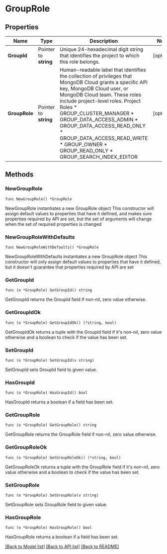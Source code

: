 # GroupRole

## Properties

Name | Type | Description | Notes
------------ | ------------- | ------------- | -------------
**GroupId** | Pointer to **string** | Unique 24-hexadecimal digit string that identifies the project to which this role belongs. | [optional] 
**GroupRole** | Pointer to **string** | Human-readable label that identifies the collection of privileges that MongoDB Cloud grants a specific API key, MongoDB Cloud user, or MongoDB Cloud team. These roles include project-level roles.  Project Roles  * GROUP_CLUSTER_MANAGER * GROUP_DATA_ACCESS_ADMIN * GROUP_DATA_ACCESS_READ_ONLY * GROUP_DATA_ACCESS_READ_WRITE * GROUP_OWNER * GROUP_READ_ONLY * GROUP_SEARCH_INDEX_EDITOR   | [optional] 

## Methods

### NewGroupRole

`func NewGroupRole() *GroupRole`

NewGroupRole instantiates a new GroupRole object
This constructor will assign default values to properties that have it defined,
and makes sure properties required by API are set, but the set of arguments
will change when the set of required properties is changed

### NewGroupRoleWithDefaults

`func NewGroupRoleWithDefaults() *GroupRole`

NewGroupRoleWithDefaults instantiates a new GroupRole object
This constructor will only assign default values to properties that have it defined,
but it doesn't guarantee that properties required by API are set

### GetGroupId

`func (o *GroupRole) GetGroupId() string`

GetGroupId returns the GroupId field if non-nil, zero value otherwise.

### GetGroupIdOk

`func (o *GroupRole) GetGroupIdOk() (*string, bool)`

GetGroupIdOk returns a tuple with the GroupId field if it's non-nil, zero value otherwise
and a boolean to check if the value has been set.

### SetGroupId

`func (o *GroupRole) SetGroupId(v string)`

SetGroupId sets GroupId field to given value.

### HasGroupId

`func (o *GroupRole) HasGroupId() bool`

HasGroupId returns a boolean if a field has been set.
### GetGroupRole

`func (o *GroupRole) GetGroupRole() string`

GetGroupRole returns the GroupRole field if non-nil, zero value otherwise.

### GetGroupRoleOk

`func (o *GroupRole) GetGroupRoleOk() (*string, bool)`

GetGroupRoleOk returns a tuple with the GroupRole field if it's non-nil, zero value otherwise
and a boolean to check if the value has been set.

### SetGroupRole

`func (o *GroupRole) SetGroupRole(v string)`

SetGroupRole sets GroupRole field to given value.

### HasGroupRole

`func (o *GroupRole) HasGroupRole() bool`

HasGroupRole returns a boolean if a field has been set.

[[Back to Model list]](../README.md#documentation-for-models) [[Back to API list]](../README.md#documentation-for-api-endpoints) [[Back to README]](../README.md)


